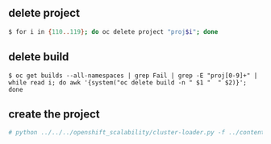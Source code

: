 

## delete project

```sh
$ for i in {110..119}; do oc delete project "proj$i"; done
```

## delete build

```
$ oc get builds --all-namespaces | grep Fail | grep -E "proj[0-9]+" | while read i; do awk '{system("oc delete build -n " $1 "  " $2)}'; done
```

## create the project

```sh
# python ../../../openshift_scalability/cluster-loader.py -f ../content/conc_builds_nodejs.yaml
```
